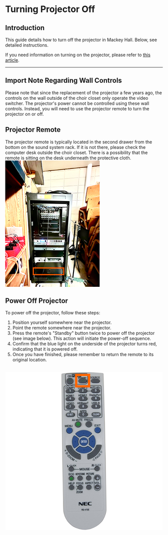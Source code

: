 # Turning Projector Off

## Introduction 
This guide details how to turn off the projector in Mackey Hall. Below, see detailed instructions. 

If you need information on turning on the projector, please refer to [this article](./turning_projector_on.md "Turning Projector On").

---

## Import Note Regarding Wall Controls
 Please note that since the replacement of the projector a few years ago, the controls on the wall outside of the choir closet only operate the video switcher. The projector's power cannot be controlled using these wall controls. Instead, you will need to use the projector remote to turn the projector on or off.

## Projector Remote
 The projector remote is typically located in the second drawer from the bottom on the sound system rack. If it is not there, please check the computer desk outside the choir closet. There is a possibility that the remote is sitting on the desk underneath the protective cloth.
 <br>![NEC Projector Remote](../../assets/images/video/turning_projector_on-off/sound-system-rack%400.1x.png)


## Power Off Projector
To power off the projector, follow these steps:

1. Position yourself somewhere near the projector.
2. Point the remote somewhere near the projector.
3. Press the remote's "Standby" button twice to power off the projector (see image below). This action will initiate the power-off sequence.
4. Confirm that the blue light on the underside of the projector turns red, indicating that it is powered off.
5. Once you have finished, please remember to return the remote to its original location.

 <br>![NEC Projector Remote](../../assets/images/video/turning_projector_on-off/nec-projector-remote-off%400.25x.png) 